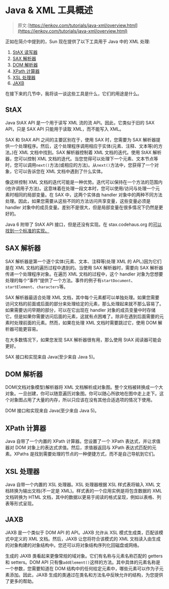 # Java & XML 工具概述

> 原文:[https://jenkov.com/tutorials/java-xml/overview.html](https://jenkov.com/tutorials/java-xml/overview.html)

正如在简介中提到的，Sun 现在提供了以下工具用于 Java 中的 XML 处理:

1.  [StAX 读写器](#stax)
2.  [SAX 解析器](#sax)
3.  [DOM 解析器](#dom)
4.  [XPath 计算器](#xpath)
5.  [XSL 处理器](#xsl)
6.  [JAXB](#jaxb)

在接下来的几节中，我将谈一谈这些工具是什么，它们的用途是什么。

## StAX

Java StAX API 是一个用于读写 XML 流的流 API。因此，它类似于旧的 SAX API，只是 SAX API 只能用于读取 XML，而不能写入 XML。

SAX 和 StAX API 之间的主要区别在于，使用 SAX 时，您需要为 SAX 解析器提供一个处理程序。然后，这个处理程序调用相应于实体(元素、注释、文本等)的方法。)在 XML 文档中找到。SAX 解析器控制着 XML 文档的迭代。使用 StAX 解析器，您可以控制 XML 文档的迭代。当您觉得可以处理下一个元素、文本节点等时，您可以调用`next()`方法(或相应的方法)。从`next()`方法中，您获得了一个对象，它可以告诉您在 XML 文档中遇到了什么实体。

像这样控制 XML 文档的迭代可能是一种优势。迭代可以保持在一个方法的范围内(也许调用子方法)。这意味着在处理一段文本时，您可以使用/访问与处理一个元素时相同的局部变量。在 SAX 中，这两个实体由 handler 对象中的两种不同方法处理。因此，如果您需要从这些不同的方法访问共享变量，这些变量必须是 handler 对象中的成员变量。差别不是很大，但是局部变量在很多情况下仍然是更好的。

Java 6 附带了 StAX API 接口，但是还没有实现。在 stax.codehaus.org 的[可以找到一个标准的实现。](http://stax.codehaus.org)

## SAX 解析器

SAX 解析器是第一个逐个实体(元素、文本、注释等)处理 XML 的 API。)因为它们是在 XML 文档的遍历过程中遇到的。当使用 SAX 解析器时，需要向 SAX 解析器传递一个处理程序对象。在遍历 XML 文档的过程中，这个 handler 对象为您想要处理的每个“事件”提供了一个方法。事件的例子有`startDocument`、`startElement`、`characters`等。

SAX 解析器最适合处理 XML 文档，其中每个元素都可以单独处理。如果您需要访问文档的前面或后面的部分来处理给定的元素，那么处理起来就不那么容易了。如果需要访问早期的部分，可以在它出现在 handler 对象的成员变量中时存储它。但是如果你需要访问后面的元素，这就有点困难了。除非在遇到后面需要的元素时处理前面的元素。然而，如果在处理 XML 文档时需要跳过它，使用 DOM 解析器可能更容易。

在大多数情况下，如果您发现 SAX 解析器很有用，那么使用 StAX 阅读器可能会更好。

SAX 接口和实现来自 Java(至少来自 Java 5)。

## DOM 解析器

DOM(文档对象模型)解析器将 XML 文档解析成对象图。整个文档被转换成一个大对象。一旦创建，你可以随意遍历对象图。你可以随心所欲地在图中走上走下。这个对象图占用了大量的内存，所以只应该在没有其他合适选项的情况下使用。

DOM 接口和实现来自 Java(至少来自 Java 5)。

## XPath 计算器

Java 自带了一个内置的 XPath 计算器。您设置了一个 XPath 表达式，并让求值器对 DOM 对象上的表达式求值。然后，求值器返回与 XPath 表达式匹配的元素。XPaths 是找到需要处理的节点的一种便捷方式，而不是自己导航到它们。

## XSL 处理器

Java 自带一个内置的 XSL 处理器。XSL 处理器根据 XSL 样式表将输入 XML 文档转换为输出文档(不一定是 XML)。样式表的一个应用实例是将包含数据的 XML 文档转换为 HTML 文档，其中的数据以更易于阅读的格式呈现，例如以表格、列表等形式呈现。

## JAXB

JAXB 是一个类似于 DOM API 的 API。JAXB 允许从 XSL 模式生成类，匹配该模式中定义的 XML 文档。然后，JAXB 让您将符合该模式的 XML 文档读入由生成的对象构建的对象结构中。您还可以将对象结构序列化回磁盘或网络。

生成的 JAXB 类看起来更像常规的域对象。它们有名称与元素名称匹配的 getters 和 setters。DOM API 只有像`addElement()`这样的方法。其中具体的元素名称是一个参数，您需要知道在 DOM 结构中的任何给定元素中，哪些元素可以作为子元素添加。因此，JAXB 生成的类通过在类名和方法名中反映允许的结构，为您提供了更多的帮助。